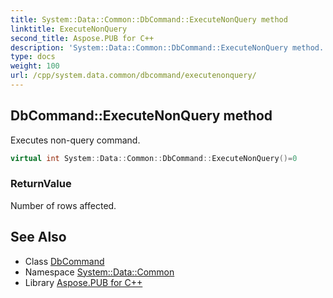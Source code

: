 ```yaml
---
title: System::Data::Common::DbCommand::ExecuteNonQuery method
linktitle: ExecuteNonQuery
second_title: Aspose.PUB for C++
description: 'System::Data::Common::DbCommand::ExecuteNonQuery method. Executes non-query command in C++.'
type: docs
weight: 100
url: /cpp/system.data.common/dbcommand/executenonquery/
---
```

## DbCommand::ExecuteNonQuery method


Executes non-query command.

```cpp
virtual int System::Data::Common::DbCommand::ExecuteNonQuery()=0
```


### ReturnValue

Number of rows affected.

## See Also

* Class [DbCommand](../)
* Namespace [System::Data::Common](../../)
* Library [Aspose.PUB for C++](../../../)
